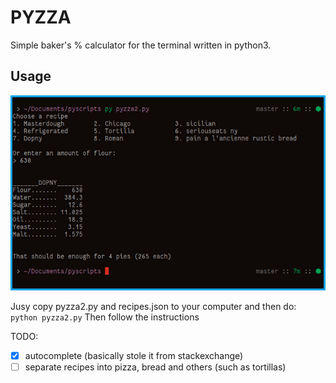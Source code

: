 # PYZZA
Simple baker's % calculator for the terminal written in python3.

## Usage
![screenshot](https://raw.githubusercontent.com/indeedwatson/pyscripts/master/img-2018-09-07-011419.png)

Jusy copy pyzza2.py and recipes.json to your computer and then do:
`python pyzza2.py`
Then follow the instructions

TODO:
- [X] autocomplete (basically stole it from stackexchange)
- [ ] separate recipes into pizza, bread and others (such as tortillas)
